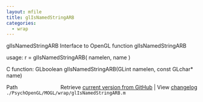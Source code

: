 ```yaml
---
layout: mfile
title: glIsNamedStringARB
categories:
  - wrap
---
```


glIsNamedStringARB  Interface to OpenGL function glIsNamedStringARB

usage:  r = glIsNamedStringARB\( namelen, name \)

C function:  GLboolean glIsNamedStringARB\(GLint namelen, const GLchar\* name\)


<div class="code_header" style="text-align:right;">
  <span style="float:left;">Path&nbsp;&nbsp;</span> <span class="counter">Retrieve <a href=
  "https://raw.github.com/Psychtoolbox-3/Psychtoolbox-3/beta/./PsychOpenGL/MOGL/wrap/glIsNamedStringARB.m">current version from GitHub</a> | View <a href=
  "https://github.com/Psychtoolbox-3/Psychtoolbox-3/commits/beta/./PsychOpenGL/MOGL/wrap/glIsNamedStringARB.m">changelog</a></span>
</div>
<div class="code">
  <code>./PsychOpenGL/MOGL/wrap/glIsNamedStringARB.m</code>
</div>
